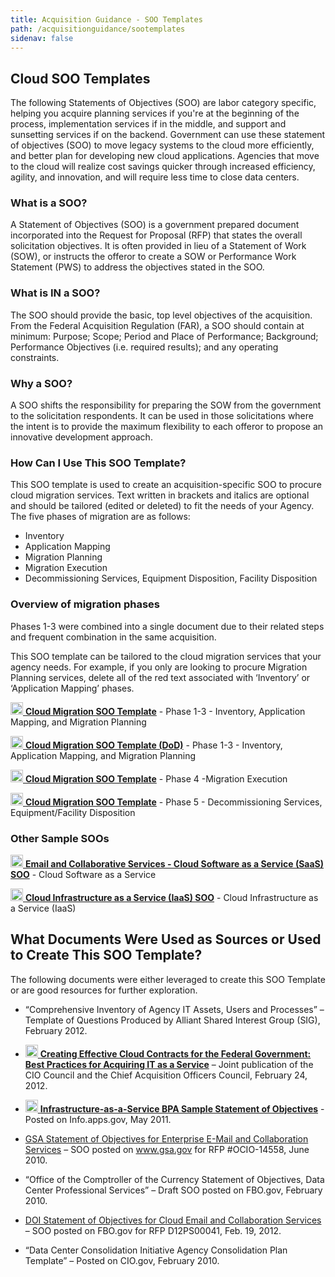 ```yaml
---
title: Acquisition Guidance - SOO Templates
path: /acquisitionguidance/sootemplates
sidenav: false
---
```


## Cloud SOO Templates

The following Statements of Objectives (SOO) are labor category specific, helping you acquire planning services if you're at the beginning of the process, implementation services if in the middle, and support and sunsetting services if on the backend. Government can use these statement of objectives (SOO) to move legacy systems to the cloud more efficiently, and better plan for developing new cloud applications. Agencies that move to the cloud will realize cost savings quicker through increased efficiency, agility, and innovation, and will require less time to close data centers.

### What is a SOO?
A Statement of Objectives (SOO) is a government prepared document incorporated into the Request for Proposal (RFP) that states the overall solicitation objectives. It is often provided in lieu of a Statement of Work (SOW), or instructs the offeror to create a SOW or Performance Work Statement (PWS) to address the objectives stated in the SOO.

### What is IN a SOO?
The SOO should provide the basic, top level objectives of the acquisition. From the Federal Acquisition Regulation (FAR), a SOO should contain at minimum: Purpose; Scope; Period and Place of Performance; Background; Performance Objectives (i.e. required results); and any operating constraints.

### Why a SOO?
A SOO shifts the responsibility for preparing the SOW from the government to the solicitation respondents. It can be used in those solicitations where the intent is to provide the maximum flexibility to each offeror to propose an innovative development approach.

### How Can I Use This SOO Template?
This SOO template is used to create an acquisition-specific SOO to procure cloud migration services. Text written in brackets and italics are optional and should be tailored (edited or deleted) to fit the needs of your Agency. The five phases of migration are as follows:

- Inventory
- Application Mapping
- Migration Planning
- Migration Execution
- Decommissioning Services, Equipment Disposition, Facility Disposition

### Overview of migration phases

Phases 1-3 were combined into a single document due to their related steps and frequent combination in the same acquisition.

This SOO template can be tailored to the cloud migration services that your agency needs. For example, if you only are looking to procure Migration Planning services, delete all of the red text associated with ‘Inventory’ or ‘Application Mapping’ phases.

[<img src="../../file-word-regular.svg" width="20" />  **Cloud Migration SOO Template**](/cloud-migration-services-soo-template-1-3.docx) - Phase 1-3 - Inventory, Application Mapping, and Migration Planning
 
[<img src="../../file-pdf-regular.svg" width="20" />  **Cloud Migration SOO Template (DoD)**](/DoDCloudSOOTemplate2016.pdf) - Phase 1-3 - Inventory, Application Mapping, and Migration Planning

[<img src="../../file-word-regular.svg" width="20" />  **Cloud Migration SOO Template**](/Cloud-migration-services-soo-template-for-phase-4.docx) - Phase 4 -Migration Execution

[<img src="../../file-word-regular.svg" width="20" />  **Cloud Migration SOO Template**](/Cloud-migration-services-soo-template-for-phase-5.docx) - Phase 5 - Decommissioning Services, Equipment/Facility Disposition

### Other Sample SOOs

[<img src="../../file-pdf-regular.svg" width="20" />  **Email and Collaborative Services - Cloud Software as a Service (SaaS) SOO**](/Email-Cloud-SOO.pdf) - Cloud Software as a Service

[<img src="../../file-pdf-regular.svg" width="20" />  **Cloud Infrastructure as a Service (IaaS) SOO**](/Enterprise-Cloud-IaaS.pdf) - Cloud Infrastructure as a Service (IaaS)


## What Documents Were Used as Sources or Used to Create This SOO Template?
The following documents were either leveraged to create this SOO Template or are good resources for further exploration.

- “Comprehensive Inventory of Agency IT Assets, Users and Processes” – Template of Questions Produced by Alliant Shared Interest Group (SIG), February 2012.

- [<img src="../../file-pdf-regular.svg" width="20" />  **Creating Effective Cloud Contracts for the Federal Government: Best Practices for Acquiring IT as a Service**](/cloudbestpractices.pdf) – Joint publication of the CIO Council and the Chief Acquisition Officers Council, February 24, 2012. 

- [<img src="../../file-word-regular.svg" width="20" />  **Infrastructure-as-a-Service BPA Sample Statement of Objectives**](/IaaS-BPA-SOO-Template.doc) - Posted on Info.apps.gov, May 2011.

- [GSA Statement of Objectives for Enterprise E-Mail and Collaboration Services](https://web.archive.org/web/20170515024601/www.gsa.gov/portal/content/214321) – SOO posted on www.gsa.gov for RFP #OCIO-14558, June 2010. 

- “Office of the Comptroller of the Currency Statement of Objectives, Data Center Professional Services” – Draft SOO posted on FBO.gov, February 2010.

- [DOI Statement of Objectives for Cloud Email and Collaboration Services](https://www.fbo.gov/index?s=opportunity&mode=form&id=c830e67668cef08fafe8b1d5363e890b&tab=core&_cview=1) – SOO posted on FBO.gov for RFP D12PS00041, Feb. 19, 2012.

- “Data Center Consolidation Initiative Agency Consolidation Plan Template” – Posted on CIO.gov, February 2010. 